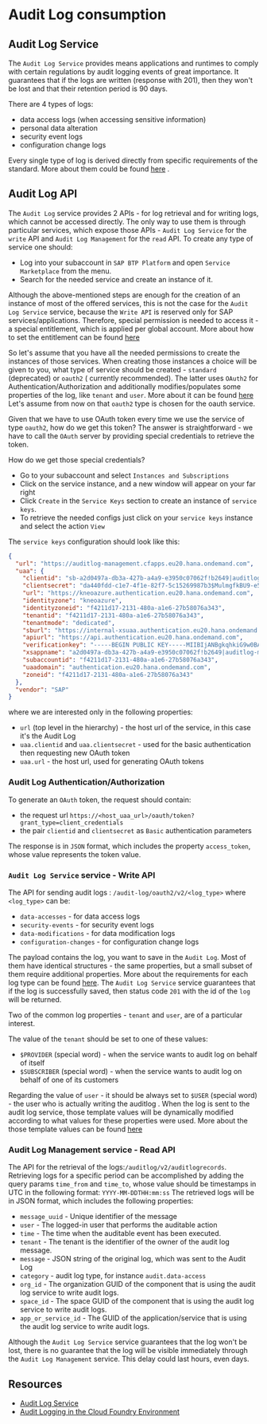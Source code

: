 # Audit Log consumption

## Audit Log Service

The `Audit Log Service`  provides means applications and runtimes to comply with certain regulations by audit logging
events of great importance. It guarantees that if the logs are written (response with 201), then they won't be lost and
that their retention period is 90 days.

There are 4 types of logs:

* data access logs (when accessing sensitive information)
* personal data alteration
* security event logs
* configuration change logs

Every single type of log is derived directly from specific requirements of the standard. More about them could be found
[here](https://github.wdf.sap.corp/xs-audit-log/sap-cp-audit-log-service-docs/wiki/Writing-Audit-Logs-in-CF#introduction)
.

## Audit Log API

The `Audit Log` service provides 2 APIs - for log retrieval and for writing logs, which cannot be accessed directly. The
only way to use them is through particular services, which expose those APIs - `Audit Log Service` for the `write` API
and `Audit Log Management` for the `read`
API. To create any type of service one should:

* Log into your subaccount in `SAP BTP Platform` and open `Service Marketplace` from the menu.
* Search for the needed service and create an instance of it.

Although the above-mentioned steps are enough for the creation of an instance of most of the offered services, this is
not the case for the `Audit Log Service` service, because the `Write API` is reserved only for SAP
services/applications. Therefore, special permission is needed to access it - a special entitlement, which is applied
per global account. More about how to set the entitlement can be
found [here](https://github.wdf.sap.corp/xs-audit-log/sap-cp-audit-log-service-docs/wiki/Adoption#enablement-of-audit-log-service)

So let's assume that you have all the needed permissions to create the instances of those services. When creating those
instances a choice will be given to you, what type of service should be created - `standard` (deprecated) or `oauth2` (
currently recommended). The latter uses `OAuth2` for Authentication/Authorization and additionally modifies/populates
some properties of the log, like `tenant` and `user`. More about it can be
found [here](https://github.wdf.sap.corp/xs-audit-log/sap-cp-audit-log-service-docs/wiki/%5BINTERNAL%5D-Auditlog-server-in-CF#message-enhancing)
Let's assume from now on that `oauth2` type is chosen for the oauth service.

Given that we have to use OAuth token every time we use the service of type `oauth2`, how do we get this token? The
answer is straightforward - we have to call the `OAuth` server by providing special credentials to retrieve the token.

How do we get those special credentials?

* Go to your subaccount and select `Instances and Subscriptions`
* Click on the service instance, and a new window will appear on your far right
* Click `Create` in the `Service Keys` section to create an instance of `service keys`.
* To retrieve the needed configs just click on your `service keys` instance and select the action `View`

The `service keys` configuration should look like this:

```JSON
{
  "url": "https://auditlog-management.cfapps.eu20.hana.ondemand.com",
  "uaa": {
    "clientid": "sb-a2d0497a-db3a-427b-a4a9-e3950c07062f!b2649|auditlog-management!b77",
    "clientsecret": "da440fdd-c1e7-4f1e-82f7-5c15269987b3$MulmgfkBU9-e5PS6maIYDJyL3h3Yed9B4Wm_LceJ-Vs=",
    "url": "https://kneoazure.authentication.eu20.hana.ondemand.com",
    "identityzone": "kneoazure",
    "identityzoneid": "f4211d17-2131-480a-a1e6-27b58076a343",
    "tenantid": "f4211d17-2131-480a-a1e6-27b58076a343",
    "tenantmode": "dedicated",
    "sburl": "https://internal-xsuaa.authentication.eu20.hana.ondemand.com",
    "apiurl": "https://api.authentication.eu20.hana.ondemand.com",
    "verificationkey": "-----BEGIN PUBLIC KEY-----MIIBIjANBgkqhkiG9w0BAQEFAAOCAQ8AMIIBCgKCAQEAxdweazpJdWfw7uLw7hnaXmfBhzPaW7nfP/lfVhlXV16gDZ3CFp4lDFAOCjo9SHsvFkwAPC1ZehdacfwjyYy+ATgi4XSe2UO+qQ9SOGS1CIJ0Kta2W5EBACOzVZAJxDUJQSQraid6oHXGleqbiNT8WSjPIOFue/9MpYdXKD9g6NGuZbBIfin/p1NTC9zDNorbv7phWnrA5eSb3TSHK22rkeDvzMPSFWf6DW7RZ0N5i6MhFZhOtrHeLmXWCaHWCuRFiuOqax/zhazBqByAw5eFQ4fo4oCUZyklJ8tCppeKHGzGEZ72TW+mkka4cnT5sbDQJd9N//KwEi0zPocCv5zO2QIDAQAB-----END PUBLIC KEY-----",
    "xsappname": "a2d0497a-db3a-427b-a4a9-e3950c07062f!b2649|auditlog-management!b77",
    "subaccountid": "f4211d17-2131-480a-a1e6-27b58076a343",
    "uaadomain": "authentication.eu20.hana.ondemand.com",
    "zoneid": "f4211d17-2131-480a-a1e6-27b58076a343"
  },
  "vendor": "SAP"
}
```

where we are interested only in the following properties:

* `url` (top level in the hierarchy) - the host url of the service, in this case it's the Audit Log
* `uaa.clientid` and `uaa.clientsecret` - used for the basic authentication then requesting new OAuth token
* `uaa.url` - the host url, used for generating OAuth tokens

### Audit Log Authentication/Authorization

To generate an `OAuth` token, the request should contain:

* the request url `https://<host_uaa_url>/oauth/token?grant_type=client_credentials`
* the pair `clientid` and `clientsecret` as `Basic` authentication parameters

The response is in `JSON` format, which includes the property `access_token`, whose value represents the token value.

### `Audit Log Service` service - Write API

The API for sending audit logs : `/audit-log/oauth2/v2/<log_type>`
where `<log_type>` can be:

* `data-accesses` - for data access logs
* `security-events` - for security event logs
* `data-modifications` - for data modification logs
* `configuration-changes` - for configuration change logs

The payload contains the log, you want to save in the `Audit Log`. Most of them have identical structures - the same
properties, but a small subset of them require additional properties. More about the requirements for each log type can
be found [here](https://github.wdf.sap.corp/xs-audit-log/audit-service/tree/master/audit-spec). The `Audit Log Service`
service guarantees that if the log is successfully saved, then status code `201` with the id of the `log` will be
returned.

Two of the common log properties - `tenant` and `user`, are of a particular interest.

The value of the `tenant` should be set to one of these values:

* `$PROVIDER` (special word) - when the service wants to audit log on behalf of itself
* `$SUBSCRIBER` (special word) - when the service wants to audit log on behalf of one of its customers

Regarding the value of `user` - it should be always set to `$USER` (special word) - the user who is actually writing the
auditlog . When the log is sent to the audit log service, those template values will be dynamically modified according
to what values for these properties were used. More about the those template values can be
found [here](https://github.wdf.sap.corp/xs-audit-log/sap-cp-audit-log-service-docs/wiki/%5BINTERNAL%5D-Auditlog-server-in-CF#when-the-service-plan-is-oauth2)

### Audit Log Management service - Read API

The API for the retrieval of the logs:`/auditlog/v2/auditlogrecords`. Retrieving logs for a specific period can be
accomplished by adding the query params `time_from` and `time_to`, whose value should be timestamps in UTC in the
following format: `YYYY-MM-DDTHH:mm:ss` The retrieved logs will be in JSON format, which includes the following
properties:

* `message_uuid` - Unique identifier of the message
* `user` - The logged-in user that performs the auditable action
* `time` - The time when the auditable event has been executed.
* `tenant` - The tenant is the identifier of the owner of the audit log message.
* `message` - JSON string of the original log, which was sent to the Audit Log
* `category` - audit log type, for instance `audit.data-access`
* `org_id` - The organization GUID of the component that is using the audit log service to write audit logs.
* `space_id` - The space GUID of the component that is using the audit log service to write audit logs.
* `app_or_service_id` - The GUID of the application/service that is using the audit log service to write audit logs.

Although the `Audit Log Service` service guarantees that the log won't be lost, there is no guarantee that the log will
be visible immediately through the `Audit Log Management` service. This delay could last hours, even days.

## Resources

* [Audit Log Service](https://github.wdf.sap.corp/xs-audit-log/sap-cp-audit-log-service-docs/wiki)
* [Audit Logging in the Cloud Foundry Environment](https://help.sap.com/viewer/65de2977205c403bbc107264b8eccf4b/Cloud/en-US/f92c86ab11f6474ea5579d839051c334.html)
